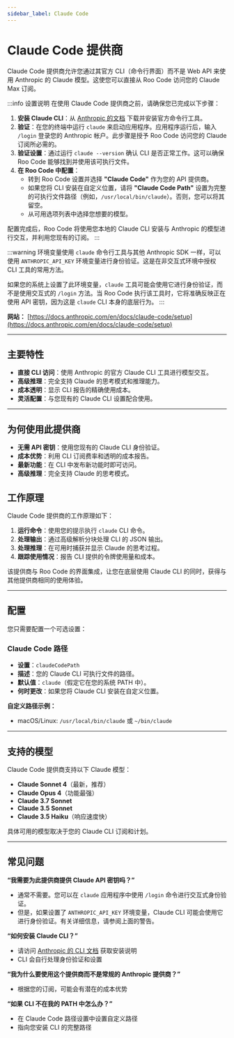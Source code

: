 ```yaml
---
sidebar_label: Claude Code
---
```


# Claude Code 提供商

Claude Code 提供商允许您通过其官方 CLI（命令行界面）而不是 Web API 来使用 Anthropic 的 Claude 模型。这使您可以直接从 Roo Code 访问您的 Claude Max 订阅。

:::info 设置说明
在使用 Claude Code 提供商之前，请确保您已完成以下步骤：

1.  **安装 Claude CLI**：从 [Anthropic 的文档](https://docs.anthropic.com/en/docs/claude-code/setup) 下载并安装官方命令行工具。
2.  **验证**：在您的终端中运行 `claude` 来启动应用程序。应用程序运行后，输入 `/login` 登录您的 Anthropic 帐户。此步骤是授予 Roo Code 访问您的 Claude 订阅所必需的。
3.  **验证设置**：通过运行 `claude --version` 确认 CLI 是否正常工作。这可以确保 Roo Code 能够找到并使用该可执行文件。
4.  **在 Roo Code 中配置**：
    *   转到 Roo Code 设置并选择 **"Claude Code"** 作为您的 API 提供商。
    *   如果您将 CLI 安装在自定义位置，请将 **"Claude Code Path"** 设置为完整的可执行文件路径（例如，`/usr/local/bin/claude`）。否则，您可以将其留空。
    *   从可用选项列表中选择您想要的模型。

配置完成后，Roo Code 将使用您本地的 Claude CLI 安装与 Anthropic 的模型进行交互，并利用您现有的订阅。
:::


:::warning 环境变量使用
`claude` 命令行工具与其他 Anthropic SDK 一样，可以使用 `ANTHROPIC_API_KEY` 环境变量进行身份验证。这是在非交互式环境中授权 CLI 工具的常用方法。

如果您的系统上设置了此环境变量，`claude` 工具可能会使用它进行身份验证，而不是使用交互式的 `/login` 方法。当 Roo Code 执行该工具时，它将准确反映正在使用 API 密钥，因为这是 `claude` CLI 本身的底层行为。
:::

**网站：** [https://docs.anthropic.com/en/docs/claude-code/setup](https://docs.anthropic.com/en/docs/claude-code/setup)

---

## 主要特性
- **直接 CLI 访问**：使用 Anthropic 的官方 Claude CLI 工具进行模型交互。
- **高级推理**：完全支持 Claude 的思考模式和推理能力。
- **成本透明**：显示 CLI 报告的精确使用成本。
- **灵活配置**：与您现有的 Claude CLI 设置配合使用。

---

## 为何使用此提供商

- **无需 API 密钥**：使用您现有的 Claude CLI 身份验证。
- **成本优势**：利用 CLI 订阅费率和透明的成本报告。
- **最新功能**：在 CLI 中发布新功能时即可访问。
- **高级推理**：完全支持 Claude 的思考模式。

## 工作原理

Claude Code 提供商的工作原理如下：

1. **运行命令**：使用您的提示执行 `claude` CLI 命令。
2. **处理输出**：通过高级解析分块处理 CLI 的 JSON 输出。
3. **处理推理**：在可用时捕获并显示 Claude 的思考过程。
4. **跟踪使用情况**：报告 CLI 提供的令牌使用量和成本。

该提供商与 Roo Code 的界面集成，让您在底层使用 Claude CLI 的同时，获得与其他提供商相同的使用体验。

---

## 配置

您只需要配置一个可选设置：

### **Claude Code 路径**
- **设置**：`claudeCodePath`
- **描述**：您的 Claude CLI 可执行文件的路径。
- **默认值**：`claude`（假定它在您的系统 PATH 中）。
- **何时更改**：如果您将 Claude CLI 安装在自定义位置。

**自定义路径示例：**
- macOS/Linux: `/usr/local/bin/claude` 或 `~/bin/claude`

---

## 支持的模型

Claude Code 提供商支持以下 Claude 模型：

- **Claude Sonnet 4**（最新，推荐）
- **Claude Opus 4**（功能最强）
- **Claude 3.7 Sonnet**
- **Claude 3.5 Sonnet**
- **Claude 3.5 Haiku**（响应速度快）

具体可用的模型取决于您的 Claude CLI 订阅和计划。


---


## 常见问题

**“我需要为此提供商提供 Claude API 密钥吗？”**
- 通常不需要。您可以在 `claude` 应用程序中使用 `/login` 命令进行交互式身份验证。
- 但是，如果设置了 `ANTHROPIC_API_KEY` 环境变量，Claude CLI 可能会使用它进行身份验证。有关详细信息，请参阅上面的警告。

**“如何安装 Claude CLI？”**
- 请访问 [Anthropic 的 CLI 文档](https://docs.anthropic.com/en/docs/claude-code/setup) 获取安装说明
- CLI 会自行处理身份验证和设置

**“我为什么要使用这个提供商而不是常规的 Anthropic 提供商？”**
- 根据您的订阅，可能会有潜在的成本优势

**“如果 CLI 不在我的 PATH 中怎么办？”**
- 在 Claude Code 路径设置中设置自定义路径
- 指向您安装 CLI 的完整路径
